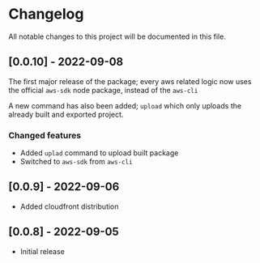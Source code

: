# Changelog

All notable changes to this project will be documented in this file.

## [0.0.10] - 2022-09-08

The first major release of the package; every aws related logic now uses the official `aws-sdk` node package, instead of the `aws-cli`

A new command has also been added; `upload` which only uploads the already built and exported project.

### Changed features

- Added `uplad` command to upload built package
- Switched to `aws-sdk` from `aws-cli`

## [0.0.9] - 2022-09-06

- Added cloudfront distribution

## [0.0.8] - 2022-09-05

- Initial release
